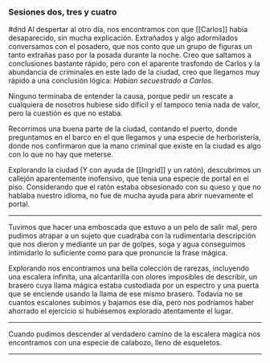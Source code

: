 ### Sesiones dos, tres y cuatro
#dnd
Al despertar al otro día, nos encontramos con que [[Carlos]] había desaparecido, sin mucha explicación. Extrañados y algo adormilados conversamos con el posadero, que nos conto que un grupo de figuras un tanto extrañas paso por la posada durante la noche. Creo que saltamos a conclusiones bastante rápido, pero con el aparente trasfondo de Carlos y la abundancia de criminales en este lado de la ciudad, creo que llegamos muy rápido a una conclusión lógica: _Habían secuestrado a Carlos_.

Ninguno terminaba de entender la causa, porque pedir un rescate a cualquiera de nosotros hubiese sido difícil y el tampoco tenia nada de valor, pero la cuestión es que no estaba.

Recorrimos una buena parte de la ciudad, contando el puerto, donde preguntamos en el barco en el que llegamos y una especie de herboristería, donde nos confirmaron que la mano criminal que existe en la ciudad es algo con lo que no hay que meterse.

Explorando la ciudad (Y con ayuda de [[Ingrid]] y un ratón), descubrimos un callejón aparentemente inofensivo, que tenia una especie de portal en el piso. Considerando que el ratón estaba obsesionado con su queso y que no hablaba nuestro idioma, no fue de mucha ayuda para abrir nuevamente el portal.

---
Tuvimos que hacer una emboscada que estuvo a un pelo de salir mal, pero pudimos atrapar a un sujeto que cuadraba con la rudimentaria descripción que nos dieron y mediante un par de golpes, soga y agua conseguimos intimidarlo lo suficiente como para que pronuncie la frase mágica.

Explorando nos encontramos una bella colección de rarezas, incluyendo una escalera infinita, una alcantarilla con olores imposibles de describir, un brasero cuya llama mágica estaba custodiada por un espectro y una puerta que se enciende usando la llama de ese mismo brasero. Todavía no se cuantos escalones subimos y bajamos ese día, pero nos podríamos haber ahorrado el ejercicio si hubiésemos explorado atentamente el lugar.

---
Cuando pudimos descender al verdadero camino de la escalera magica nos encontramos con una especie de calabozo, lleno de esqueletos.

--- 
